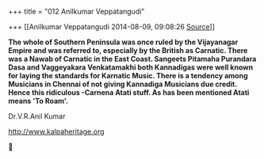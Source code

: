 +++
title = "012 Anilkumar Veppatangudi"

+++
[[Anilkumar Veppatangudi	2014-08-09, 09:08:26 [Source](https://groups.google.com/g/samskrita/c/5EZhm_sQmDg)]]



**The whole of Southern Peninsula was once ruled by the Vijayanagar Empire and was referred to, especially by the British as Carnatic. There was a Nawab of Carnatic in the East Coast. Sangeets Pitamaha Purandara Dasa and Vaggeyakara Venkatamakhi both Kannadigas were well known for laying the standards for Karnatic Music. There is a tendency among Musicians in Chennai of not giving Kannadiga Musicians due credit. Hence this ridiculous -Carnena Atati stuff. As has been mentioned Atati means 'To Roam'.**

  

Dr.V.R.Anil Kumar

<http://www.kalpaheritage.org>

  



